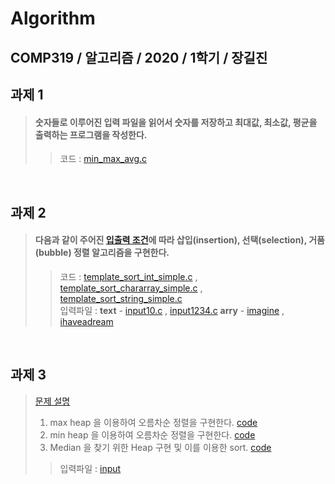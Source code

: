 # Algorithm


## COMP319 / 알고리즘 / 2020 / 1학기 / 장길진

## 과제 1
> #### 숫자들로 이루어진 입력 파일을 읽어서 숫자를 저장하고 최대값, 최소값, 평균을 출력하는 프로그램을 작성한다.
>>코드 :  [min_max_avg.c](https://github.com/dnjsrb0710/Algorithm/blob/master/%EA%B3%BC%EC%A0%9C1/min_max_avg.c)

<br>

## 과제 2
> #### 다음과 같이 주어진 [입출력 조건](https://github.com/dnjsrb0710/Algorithm/blob/master/%EA%B3%BC%EC%A0%9C2/hw2_v2.pdf)에 따라 삽입(insertion), 선택(selection), 거품(bubble) 정렬 알고리즘을 구현한다.
>>코드 :  [template_sort_int_simple.c](https://github.com/dnjsrb0710/Algorithm/blob/master/%EA%B3%BC%EC%A0%9C2/template_sort_int_simple.c) , [template_sort_chararray_simple.c](https://github.com/dnjsrb0710/Algorithm/blob/master/%EA%B3%BC%EC%A0%9C2/template_sort_chararray_simple.c) , [template_sort_string_simple.c](https://github.com/dnjsrb0710/Algorithm/blob/master/%EA%B3%BC%EC%A0%9C2/template_sort_string_simple.c) <br>
>>입력파일 : **text** - [input10.c](https://github.com/dnjsrb0710/Algorithm/blob/master/%EA%B3%BC%EC%A0%9C2/input10) , [input1234.c](https://github.com/dnjsrb0710/Algorithm/blob/master/%EA%B3%BC%EC%A0%9C2/input1234)  **arry** - [imagine](https://github.com/dnjsrb0710/Algorithm/blob/master/%EA%B3%BC%EC%A0%9C2/imagine) , [ihaveadream](https://github.com/dnjsrb0710/Algorithm/blob/master/%EA%B3%BC%EC%A0%9C2/ihaveadream) 

<br>

## 과제 3 
>[문제 설명](https://github.com/dnjsrb0710/Algorithm/blob/master/%EA%B3%BC%EC%A0%9C3/alg2020-hw3_200608_update%20(1).pdf) <br>
> 1. max heap 을 이용하여 오름차순 정렬을 구현한다.  [code](https://github.com/dnjsrb0710/Algorithm/blob/master/%EA%B3%BC%EC%A0%9C3/hw3_1.c) <br>
> 2. min heap 을 이용하여 오름차순 정렬을 구현한다.  [code](https://github.com/dnjsrb0710/Algorithm/blob/master/%EA%B3%BC%EC%A0%9C3/hw3_2.c) <br>
> 3. Median 을 찾기 위한 Heap 구현 및 이를 이용한 sort.  [code](https://github.com/dnjsrb0710/Algorithm/blob/master/%EA%B3%BC%EC%A0%9C3/hw3_3.c)<br>
>> 입력파일 : [input](https://github.com/dnjsrb0710/Algorithm/tree/master/%EA%B3%BC%EC%A0%9C3/input)